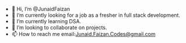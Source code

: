- 👋 Hi, I’m @JunaidFaizan
- 👀 I’m currently looking for a job as a fresher in full stack development.
- 🌱 I’m currently learning DSA.
- 💞️ I’m looking to collaborate on projects.
- 📫 How to reach me email:Junaid.Faizan.Codes@gmail.com


<!---
JunaidFaizan/JunaidFaizan is a ✨ special ✨ repository because its `README.md` (this file) appears on your GitHub profile.
You can click the Preview link to take a look at your changes.
--->

